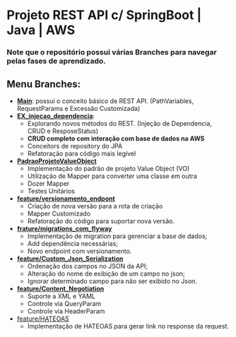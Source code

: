 # Projeto REST API c/ SpringBoot | Java | AWS

### Note que o repositório possui várias Branches para navegar pelas fases de aprendizado.

## Menu Branches:
- **[Main](https://github.com/Alencar26/rest-with-spring-boot-and-java-erudio/tree/main/05_FistStepInJavaWithSpringBoot/rest-with-spring-boot-and-java-erudio)**: possui o conceito básico de REST API. (PathVariables, RequestParams e Excessão Customizada)
- **[EX_injecao_dependencia](https://github.com/Alencar26/rest-with-spring-boot-and-java-erudio/tree/Ex_injecao_dependencia/05_FistStepInJavaWithSpringBoot/rest-with-spring-boot-and-java-erudio)**: 
    -   Explorando novos métodos do REST. (Injeção de Dependencia, CRUD e ResposeStatus)
    - **CRUD completo com interação com base de dados na AWS**
    - Conceitors de repository do JPA
    - Refatoração para código mais legível
- **[PadraoProjetoValueObject](https://github.com/Alencar26/rest-with-spring-boot-and-java-erudio/tree/PadraoProjetoValueObject/05_FistStepInJavaWithSpringBoot/rest-with-spring-boot-and-java-erudio)**
    - Implementação do padrão de projeto Value Object (VO)
    - Utilização de Mapper para converter uma classe em outra
    - Dozer Mapper
    - Testes Unitários
- **[feature/versionamento_endpont](https://github.com/Alencar26/rest-with-spring-boot-and-java-erudio/tree/feature/versionamento_endpoint/05_FistStepInJavaWithSpringBoot/rest-with-spring-boot-and-java-erudio)**
    - Criação de nova versão para a rota de  criação
    - Mapper Customizado
    - Refatoração do código para suportar nova versão.
- **[frature/migrations_com_flyway](https://github.com/Alencar26/rest-with-spring-boot-and-java-erudio/tree/frature/migrations_com_flyway/05_FistStepInJavaWithSpringBoot/rest-with-spring-boot-and-java-erudio)**
    - Implementação de migration para gerenciar a base de dados;
    - Add dependência necessárias;
    - Novo endpoint com versionamento.
- **[feature/Custom_Json_Serialization](https://github.com/Alencar26/rest-with-spring-boot-and-java-erudio/tree/feature/Custom_Json_Serialization/05_FistStepInJavaWithSpringBoot/rest-with-spring-boot-and-java-erudio)**
    - Ordenação dos campos no JSON da API;
    - Alteração do nome de exibição de um campo no json;
    - Ignorar determinado campo para não ser exibido no Json.
- **[feature/Content_Negotiation](https://github.com/Alencar26/rest-with-spring-boot-and-java-erudio/tree/feature/Content_Negotiation/05_FistStepInJavaWithSpringBoot/rest-with-spring-boot-and-java-erudio)**
    - Suporte a XML e YAML
    - Controle via QueryParam
    - Controle via HeaderParam
- [feature/HATEOAS](https://github.com/Alencar26/rest-with-spring-boot-and-java-erudio/tree/feature/HATEOAS/05_FistStepInJavaWithSpringBoot/rest-with-spring-boot-and-java-erudio)
    - Implementação de HATEOAS para gerar link no response da request.
    